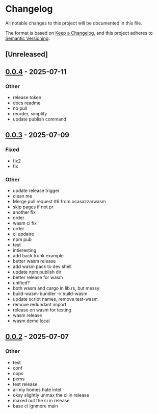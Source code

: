 # Changelog

All notable changes to this project will be documented in this file.

The format is based on [Keep a Changelog](https://keepachangelog.com/en/1.0.0/),
and this project adheres to [Semantic Versioning](https://semver.org/spec/v2.0.0.html).

## [Unreleased]

## [0.0.4](https://github.com/ocasazza/graph-generation-language/compare/v0.0.3...v0.0.4) - 2025-07-11

### Other

- release token
- docs readme
- no pull
- reorder, simplify
- update publish command

## [0.0.3](https://github.com/ocasazza/graph-generation-language/compare/v0.0.2...v0.0.3) - 2025-07-09

### Fixed

- fix2
- fix

### Other

- update release trigger
- clean me
- Merge pull request #6 from ocasazza/wasm
- skip pages if not pr
- another fix
- order
- wasm ci fix
- order
- ci updatre
- npm pub
- test
- intieresting
- add back trunk example
- better wasm release
- add wasm pack to dev shell
- update npm publish dir
- better release for wasm
- unified?
- both wasm and cargo in lib.rs, but messy
- build-wasm-bundler -> build-wasm
- update script names, remove test-wasm
- remove redundant import
- release on wasm for testing
- wasm release
- wasm demo local

## [0.0.2](https://github.com/ocasazza/graph-generation-language/compare/v0.0.1...v0.0.2) - 2025-07-07

### Other

- test
- conf
- oops
- pems
- test release
- all my homes hate intel
- okay slightly unmax the ci in release
- maxed out the ci in release
- base ci ignmore main
